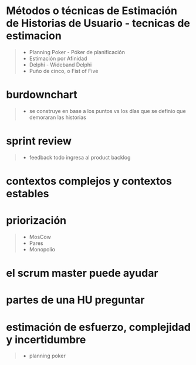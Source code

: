 



# Métodos o técnicas de Estimación de Historias de Usuario - tecnicas de estimacion
>- Planning Poker - Póker de planificación
>- Estimación por Afinidad
>- Delphi - Wideband Delphi
>- Puño de cinco, o Fist of Five

# burdownchart
>- se construye en base a los puntos vs los días que se definio que demoraran las historias

# sprint review
>- feedback todo ingresa al product backlog

# contextos complejos y contextos estables

# priorización
>- MosCow
>- Pares
>- Monopolio

# el scrum master puede ayudar

# partes de una HU preguntar 

# estimación de esfuerzo, complejidad y incertidumbre
>- planning poker

